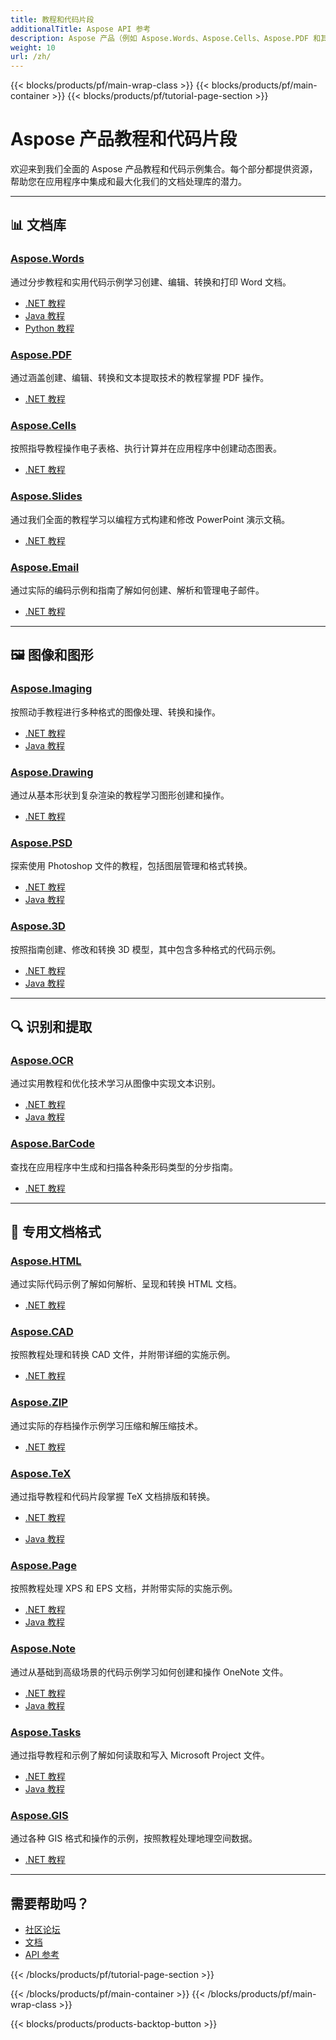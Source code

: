 ```yaml
---
title: 教程和代码片段
additionalTitle: Aspose API 参考
description: Aspose 产品（例如 Aspose.Words、Aspose.Cells、Aspose.PDF 和其他产品）的教程和代码片段。它包括 Aspose 产品使用的基本和高级教程。
weight: 10
url: /zh/
---
```


{{< blocks/products/pf/main-wrap-class >}}
{{< blocks/products/pf/main-container >}}
{{< blocks/products/pf/tutorial-page-section >}}

# Aspose 产品教程和代码片段

欢迎来到我们全面的 Aspose 产品教程和代码示例集合。每个部分都提供资源，帮助您在应用程序中集成和最大化我们的文档处理库的潜力。

---

## 📊 文档库

### [Aspose.Words](./words/)
通过分步教程和实用代码示例学习创建、编辑、转换和打印 Word 文档。

- [.NET 教程](./words/net/)
- [Java 教程](./words/java/)
- [Python 教程](./words/python-net/)

### [Aspose.PDF](./pdf/)
通过涵盖创建、编辑、转换和文本提取技术的教程掌握 PDF 操作。
- [.NET 教程](./pdf/net/)

### [Aspose.Cells](./cells/)

按照指导教程操作电子表格、执行计算并在应用程序中创建动态图表。

- [.NET 教程](./cells/net/)

### [Aspose.Slides](./slides/)

通过我们全面的教程学习以编程方式构建和修改 PowerPoint 演示文稿。

- [.NET 教程](./slides/net/)

### [Aspose.Email](./email/)

通过实际的编码示例和指南了解如何创建、解析和管理电子邮件。

- [.NET 教程](./email/net/)

---

## 🖼️ 图像和图形

### [Aspose.Imaging](./imaging/)

按照动手教程进行多种格式的图像处理、转换和操作。
- [.NET 教程](./imaging/net/)
- [Java 教程](./imaging/java/)

### [Aspose.Drawing](./drawing/)
通过从基本形状到复杂渲染的教程学习图形创建和操作。
- [.NET 教程](./drawing/net/)

### [Aspose.PSD](./psd/)
探索使用 Photoshop 文件的教程，包括图层管理和格式转换。
- [.NET 教程](./psd/net/)
- [Java 教程](./psd/java/)

### [Aspose.3D](./3d/)
按照指南创建、修改和转换 3D 模型，其中包含多种格式的代码示例。
- [.NET 教程](./3d/net/)
- [Java 教程](./3d/java/)

---

## 🔍 识别和提取

### [Aspose.OCR](./ocr/)
通过实用教程和优化技术学习从图像中实现文本识别。
- [.NET 教程](./ocr/net/)
- [Java 教程](./ocr/java/)

### [Aspose.BarCode](./barcode/)
查找在应用程序中生成和扫描各种条形码类型的分步指南。
- [.NET 教程](./barcode/net/)

---

## 📝 专用文档格式

### [Aspose.HTML](./html/)
通过实际代码示例了解如何解析、呈现和转换 HTML 文档。
- [.NET 教程](./html/net/)

### [Aspose.CAD](./cad/)

按照教程处理和转换 CAD 文件，并附带详细的实施示例。

- [.NET 教程](./cad/net/)

### [Aspose.ZIP](./zip/)

通过实际的存档操作示例学习压缩和解压缩技术。

- [.NET 教程](./zip/net/)

### [Aspose.TeX](./tex/)

通过指导教程和代码片段掌握 TeX 文档排版和转换。

- [.NET 教程](./tex/net/)

- [Java 教程](./tex/java/)

### [Aspose.Page](./page/)

按照教程处理 XPS 和 EPS 文档，并附带实际的实施示例。
- [.NET 教程](./page/net/)
- [Java 教程](./page/java/)

### [Aspose.Note](./note/)
通过从基础到高级场景的代码示例学习如何创建和操作 OneNote 文件。
- [.NET 教程](./note/net/)
- [Java 教程](./note/java/)

### [Aspose.Tasks](./tasks/)
通过指导教程和示例了解如何读取和写入 Microsoft Project 文件。
- [.NET 教程](./tasks/net/)
- [Java 教程](./tasks/java/)

### [Aspose.GIS](./gis/)
通过各种 GIS 格式和操作的示例，按照教程处理地理空间数据。
- [.NET 教程](./gis/net/)
---

## 需要帮助吗？

- [社区论坛](https://forum.aspose.com/)
- [文档](https://docs.aspose.com/)
- [API 参考](https://reference.aspose.com/)

{{< /blocks/products/pf/tutorial-page-section >}}

{{< /blocks/products/pf/main-container >}}
{{< /blocks/products/pf/main-wrap-class >}}

{{< blocks/products/products-backtop-button >}}
